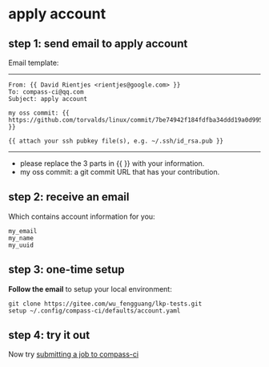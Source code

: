# apply account

## step 1: send email to apply account

Email template:

---
	From: {{ David Rientjes <rientjes@google.com> }}
	To: compass-ci@qq.com
	Subject: apply account

	my oss commit: {{ https://github.com/torvalds/linux/commit/7be74942f184fdfba34ddd19a0d995deb34d4a03 }}

	{{ attach your ssh pubkey file(s), e.g. ~/.ssh/id_rsa.pub }}

---

- please replace the 3 parts in {{ }} with your information.
- my oss commit: a git commit URL that has your contribution.

## step 2: receive an email

Which contains account information for you:

	my_email
	my_name
	my_uuid

## step 3: one-time setup

**Follow the email** to setup your local environment:

	git clone https://gitee.com/wu_fengguang/lkp-tests.git
	setup ~/.config/compass-ci/defaults/account.yaml

## step 4: try it out

Now try [submitting a job to compass-ci](https://gitee.com/wu_fengguang/compass-ci/blob/master/doc/manual/submit命令详解.md)
